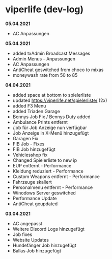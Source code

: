 # viperlife (dev-log)
**05.04.2021**

- AC Anpassungen

**05.04.2021**

- added txAdmin Broadcast Messages
- Admin Menus - Anpassungen
- AC Anpassungen
- AntiCheat geswitched from choco to mixas
- moneywash rate from 50 to 85

**04.04.2021**

- added space at bottom to spielerliste
- updated https://viperlife.net/spielerliste/ (2x)
- added F3 Menu
- added Triaden Garage
- Bennys Job Fix / Bennys Duty added
- Ambulance Prints entfernt
- /job für Job Anzeige nun verfügbar 
- Job Anzeige in X-Menü hinzugefügt
- Garagen Fix
- FIB Job - Fixes
- FIB Job hinzugefügt
- Vehiclesshop fix
- Changed Spielerliste to new ip
- EUP entfernt - Performance
- Kleidung reduziert - Performance
- Custom Weapons entfernt - Performance
- Fahrzeuge skaliert
- Personalmenu entfernt - Performance
- Winodows Server geswitched
- Performance Update
- AntiCheat geupdated

**03.04.2021**

- AC angepasst
- Weitere Discord Logs hinzugefügt
- Job fixes
- Website Updates
- Hundefänger Job hinzugefügt
- Ballas Job hinzugefügt
